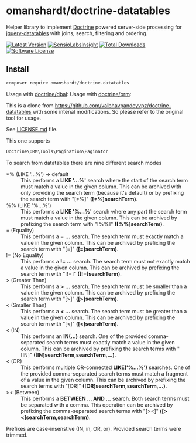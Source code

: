# omanshardt/doctrine-datatables
Helper library to implement [Doctrine](http://www.doctrine-project.org/) powered server-side processing for [jquery-datatables](https://github.com/DataTables/DataTables) with joins, search, filtering and ordering.

[![Latest Version](https://img.shields.io/github/release/omanshardt/doctrine-datatables.svg?style=flat-square)](https://github.com/omanshardt/doctrine-datatables/releases) [![SensioLabsInsight](https://insight.sensiolabs.com/projects/4ac1aa6a-a495-49e0-b5d6-d7b82be2a5f6/mini.png)](https://insight.sensiolabs.com/projects/4ac1aa6a-a495-49e0-b5d6-d7b82be2a5f6) [![Total Downloads](https://img.shields.io/packagist/dt/omanshardt/doctrine-datatables.svg?style=flat-square)](https://packagist.org/packages/omanshardt/doctrine-datatables) [![Software License](https://img.shields.io/badge/license-MIT-brightgreen.svg?style=flat-square)](LICENSE.md)

Install
-------
```bash
composer require omanshardt/doctrine-datatables
```

Usage with [doctrine/dbal](https://github.com/doctrine/dbal):
Usage with [doctrine/orm](https://github.com/doctrine/doctrine2):

This is a clone from https://github.com/vaibhavpandeyvpz/doctrine-datatables with some intenal modifications. So please refer to the original tool for usage.

See [LICENSE.md](https://github.com/omanshardt/doctrine-datatables/blob/master/LICENSE.md) file.

This one supports
```bash
Doctrine\ORM\Tools\Pagination\Paginator
```
To search from datatables there are nine different search modes

<dl>
	<dt>*% (LIKE '…%') -> default</dt>
	<dd>This performs a <strong>LIKE '…%'</strong> search where the start of the search term must match  a value in the given column. This can be archived with only providing the search term (because it's default) or by prefixing the search term with "[*%]" <strong>([*%]searchTerm)</strong>.</dd>
	<dt>%% (LIKE '%…%')</dt>
	<dd>This performs a <strong>LIKE '%…%'</strong> search where any part the search term must match  a value in the given column. This can be archived  by prefixing the search term with "[%%]" <strong>([%%]searchTerm)</strong>.</dd>
	<dt>= (Equality)</dt>
	<dd>This performs a <strong>= …</strong> search. The search term must exactly match a value in the given column. This can be archived by prefixing the search term with "[=]" <strong>([=]searchTerm)</strong>.</dd>
	<dt>!= (No Equality)</dt>
	<dd>This performs a <strong>!= …</strong> search. The search term must not exactly match a value in the given column. This can be archived by prefixing the search term with "[!=]" <strong>([!=]searchTerm)</strong>.</dd>
	<dt>> (Greater Than)</dt>
	<dd>This performs a <strong>> …</strong> search. The search term must be smaller than a value in the given column. This can be archived by prefixing the search term with "[>]" <strong>([>]searchTerm)</strong>.</dd>
	<dt>< (Smaller Than)</dt>
	<dd>This performs a <strong>< …</strong> search. The search term must be greater than a value in the given column. This can be archived by prefixing the search term with "[<]" <strong>([<]searchTerm)</strong>.</dd>
	<dt>< (IN)</dt>
	<dd>This performs an <strong>IN(…)</strong> search. One of the provided comma-separated search terms must exactly match a value in the given column. This can be archived by prefixing the search terms with "[IN]" <strong>([IN]searchTerm,searchTerm,…)</strong>.</dd>
	<dt>< (OR)</dt>
	<dd>This performs multiple OR-connected <strong>LIKE('%…%')</strong> searches. One of the provided comma-separated search terms must match a fragment of a value in the given column. This can be archived by prefixing the search terms with "[OR]" <strong>([OR]searchTerm,searchTerm,…)</strong>.</dd>
	<dt>>< (Between)</dt>
	<dd>This performs a <strong>BETWEEN … AND …</strong> search. Both search terms must be separated with a comma. This operation can be archived by prefixing the comma-separated search terms with "[><]" <strong>([><]searchTerm,searchTerm)</strong>.</dd>
</dl>

Prefixes are case-insenstive (IN, in, OR, or).
Provided search terms were trimmed.
